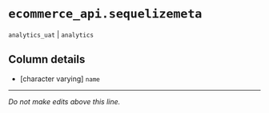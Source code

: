 # `ecommerce_api.sequelizemeta`
`analytics_uat` | `analytics`

## Column details
* [character varying] `name`

-------------------------------------------------------------------------------
*Do not make edits above this line.*
